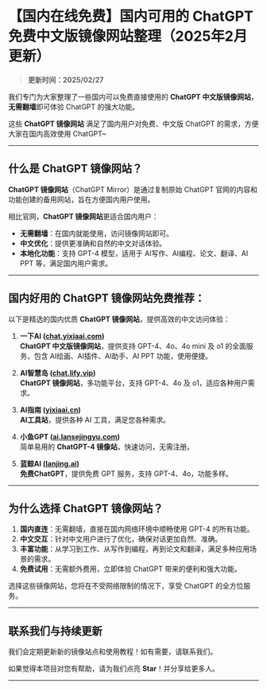 # 【国内在线免费】国内可用的 ChatGPT 免费中文版镜像网站整理（2025年2月更新）

> **更新时间：2025/02/27**      

我们专门为大家整理了一些国内可以免费直接使用的 **ChatGPT 中文版镜像网站**，**无需翻墙**即可体验 ChatGPT 的强大功能。

这些 **ChatGPT 镜像网站** 满足了国内用户对免费、中文版 ChatGPT 的需求，方便大家在国内高效使用 ChatGPT~

---

## 什么是 ChatGPT 镜像网站？

**ChatGPT 镜像网站**（ChatGPT Mirror）是通过复制原始 ChatGPT 官网的内容和功能创建的备用网站，旨在方便国内用户使用。

相比官网，**ChatGPT 镜像网站**更适合国内用户：

- **无需翻墙**：在国内就能使用，访问镜像网站即可。
- **中文优化**：提供更准确和自然的中文对话体验。
- **本地化功能**：支持 GPT-4 模型，适用于 AI写作、AI编程、论文、翻译、AI PPT 等，满足国内用户需求。

---

## 国内好用的 ChatGPT 镜像网站免费推荐：

以下是精选的国内优质 **ChatGPT 镜像网站**，提供高效的中文访问体验：

1. **一下AI ([chat.yixiaai.com](https://chat.yixiaai.com/))**  
   **ChatGPT 中文版镜像网站**，提供支持 GPT-4、4o、4o mini 及 o1 的全面服务，包含 AI绘画、AI插件、AI助手、AI PPT 功能，使用便捷。

2. **AI智慧岛 ([chat.lify.vip](https://www.yixiaai.com/))**  
   **ChatGPT 镜像网站**，多功能平台，支持 GPT-4、4o 及 o1，适应各种用户需求。

3. **AI指南 ([yixiaai.cn](https://yixiaai.cn/))**  
   **AI工具站**，提供各种 AI 工具，满足您各种需求。

4. **小鱼GPT ([ai.lansejingyu.com](https://ai.lansejingyu.com/))**  
   简单易用的 **ChatGPT-4 镜像站**，快速访问，无需注册。

5. **蓝鲸AI ([lanjing.ai](https://lanjing.ai/))**  
   **免费ChatGPT**，提供免费 GPT 服务，支持 GPT-4、4o，功能多样。

---

## 为什么选择 ChatGPT 镜像网站？

1. **国内直连**：无需翻墙，直接在国内网络环境中顺畅使用 GPT-4 的所有功能。
2. **中文交互**：针对中文用户进行了优化，确保对话更加自然、准确。
3. **丰富功能**：从学习到工作、从写作到编程，再到论文和翻译，满足多种应用场景的需求。
4. **免费试用**：无需额外费用，立即体验 ChatGPT 带来的便利和强大功能。

选择这些镜像网站，您将在不受网络限制的情况下，享受 ChatGPT 的全方位服务。

---

## 联系我们与持续更新

我们会定期更新新的镜像站点和使用教程！如有需要，请联系我们。

如果觉得本项目对您有帮助，请为我们点亮 **Star**！并分享给更多人。

---
